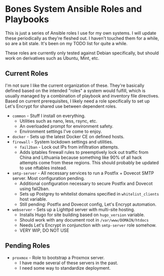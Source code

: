 # Bones System Ansible Roles and Playbooks

This is just a series of Ansible roles I use for my own systems. I will update these periodically as they're fleshed out. I haven't touched them for a while, so are a bit stale. It's been on my TODO list for quite a while.

These roles are currently only tested against Debian specifically, but should work on derivatives such as Ubuntu, Mint, etc.

## Current Roles

I'm not sure I like the current organization of these. They're basically defined based on the intended "roles" a system would fulfill, which is usually managed by a combination of playbook and inventory file directives. Based on current prerequisites, I likely need a role specifically to set up Let's Encrypt for shared use between dependent roles.

* `common` - Stuff I install on everything.
  - Utilities such as nano, less, rsync, etc.
  - An overloaded prompt for environment safety.
  - Environment settings I've come to enjoy.
* `docker` - Sets up the latest Docker CE on defined hosts.
* `firewall` - System lockdown settings and utilities.
  - `fail2ban` - Lock out IPs from infiltration attempts.
  - Adds iptables firewall rules to preemptively lock out traffic from China and Lithuania because something like 90% of all hack attempts come from these regions. This should probably be updated to use nftables instead.
* `smtp-server` - All necessary services to run a Postfix + Dovecot SMTP server. Most configuration pending.
  - Additional configuration necessary to secure Postfix and Dovecot using fail2ban.
  - Sets up Postgrey to whitelist domains specified in `whitelist_clients` host variable.
  - Still pending: Postfix and Dovecot config, Let's Encrypt automation.
* `webserver` - Sets up a Lighttpd server with multi-site hosting.
  - Installs Hugo for site building based on `hugo_version` variable.
  - Should work with any document root in `/var/www/DOMAIN/htdocs`
  - Needs Let's Encrypt in conjunction with `smtp-server` role somehow.
  - VERY WIP, DO NOT USE

## Pending Roles

* `proxmox` - Role to bootstrap a Proxmox server.
  - I have made several of these servers in the past.
  - I need some way to standardize deployment.
